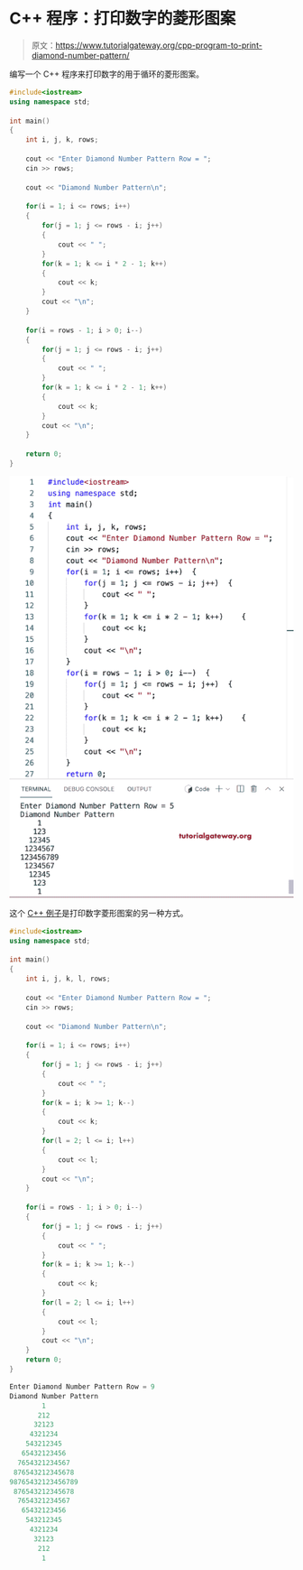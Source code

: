 # C++ 程序：打印数字的菱形图案

> 原文：<https://www.tutorialgateway.org/cpp-program-to-print-diamond-number-pattern/>

编写一个 C++ 程序来打印数字的用于循环的菱形图案。

```cpp
#include<iostream>
using namespace std;

int main()
{
	int i, j, k, rows;

    cout << "Enter Diamond Number Pattern Row = ";
    cin >> rows;

    cout << "Diamond Number Pattern\n"; 

    for(i = 1; i <= rows; i++)
    {
    	for(j = 1; j <= rows - i; j++)
		{
            cout << " ";
        }
        for(k = 1; k <= i * 2 - 1; k++)
        {
            cout << k;
        }
        cout << "\n";
    }	

    for(i = rows - 1; i > 0; i--)
    {
    	for(j = 1; j <= rows - i; j++)
		{
            cout << " ";
        }
        for(k = 1; k <= i * 2 - 1; k++)
        {
            cout << k;
        }
        cout << "\n";
    }

 	return 0;
}
```

![C++ Program to Print Diamond Number Pattern](img/10b53c911239c77417e3f166e49d5be2.png)

这个 [C++ 例子](https://www.tutorialgateway.org/cpp-programs/)是打印数字菱形图案的另一种方式。

```cpp
#include<iostream>
using namespace std;

int main()
{
	int i, j, k, l, rows;

    cout << "Enter Diamond Number Pattern Row = ";
    cin >> rows;

    cout << "Diamond Number Pattern\n"; 

    for(i = 1; i <= rows; i++)
    {
    	for(j = 1; j <= rows - i; j++)
		{
            cout << " ";
        }
        for(k = i; k >= 1; k--)
        {
            cout << k;
        }
        for(l = 2; l <= i; l++)
        {
            cout << l;
        }
        cout << "\n";
    }	

    for(i = rows - 1; i > 0; i--)
    {
    	for(j = 1; j <= rows - i; j++)
		{
            cout << " ";
        }
        for(k = i; k >= 1; k--)
        {
            cout << k;
        }
        for(l = 2; l <= i; l++)
        {
            cout << l;
        }
        cout << "\n";
    }	
 	return 0;
}
```

```cpp
Enter Diamond Number Pattern Row = 9
Diamond Number Pattern
        1
       212
      32123
     4321234
    543212345
   65432123456
  7654321234567
 876543212345678
98765432123456789
 876543212345678
  7654321234567
   65432123456
    543212345
     4321234
      32123
       212
        1
```